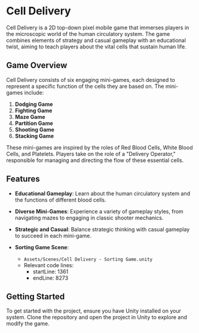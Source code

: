 # Cell Delivery

Cell Delivery is a 2D top-down pixel mobile game that immerses players in the microscopic world of the human circulatory system. The game combines elements of strategy and casual gameplay with an educational twist, aiming to teach players about the vital cells that sustain human life. 

## Game Overview

Cell Delivery consists of six engaging mini-games, each designed to represent a specific function of the cells they are based on. The mini-games include:

1. **Dodging Game**
2. **Fighting Game**
3. **Maze Game**
4. **Partition Game**
5. **Shooting Game**
6. **Stacking Game**

These mini-games are inspired by the roles of Red Blood Cells, White Blood Cells, and Platelets. Players take on the role of a "Delivery Operator," responsible for managing and directing the flow of these essential cells.

## Features

- **Educational Gameplay**: Learn about the human circulatory system and the functions of different blood cells.
- **Diverse Mini-Games**: Experience a variety of gameplay styles, from navigating mazes to engaging in classic shooter mechanics.
- **Strategic and Casual**: Balance strategic thinking with casual gameplay to succeed in each mini-game.

- **Sorting Game Scene**: 
  - `Assets/Scenes/Cell Delivery - Sorting Game.unity`
  - Relevant code lines: 
    - startLine: 1361
    - endLine: 8273

## Getting Started

To get started with the project, ensure you have Unity installed on your system. Clone the repository and open the project in Unity to explore and modify the game.
